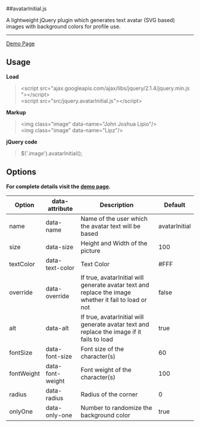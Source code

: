 ##avatarInitial.js

A lightweight jQuery plugin which generates text avatar (SVG based) images with background colors for profile use.

---

<a href="http://lipzycho.github.io/avatarInitial/">Demo Page</a>


Usage
--

**Load**

>  &lt;script src=&quot;ajax.googleapis.com/ajax/libs/jquery/2.1.4/jquery.min.js &quot;&gt;&lt;/script&gt;<br>
>  &lt;script src=&quot;src/jquery.avatarInitial.js&quot;&gt;&lt;/script&gt;

**Markup**

>  &lt;img class=&quot;image&quot; data-name=&quot;John Joshua Lipio&quot;/&gt;<br>
>  &lt;img class=&quot;image&quot; data-name=&quot;Lipz&quot;/&gt;


**jQuery code**

 > $('.image').avatarInitial(); 

Options
--
**For complete details visit the <a href="http://lipzycho.github.io/avatarInitial/">demo page</a>.**

| Option      | data-attribute   | Description                                                    | Default    |
|-------------|------------------|----------------------------------------------------------------|-------|
| name        | data-name        | Name of the user which the avatar text will be based        | avatarInitial           |
| size        | data-size      | Height and Width of the picture                             | 100          |
| textColor   | data-text-color  | Text Color                                                  | #FFF       |
| override    | data-override  | If true, avatarInitial will generate avatar text and replace the image whether it fail to load or not| false       |
| alt         | data-alt  | If true, avatarInitial will generate avatar text and replace the image if it fails to load | true  |
| fontSize    | data-font-size   | Font size of the character(s)                                  | 60     |
| fontWeight  | data-font-weight | Font weight of the character(s)                                | 100  |
| radius      | data-radius      | Radius of the corner                                                | 0     |
| onlyOne     | data-only-one    | Number to randomize the background color                       | true    |


